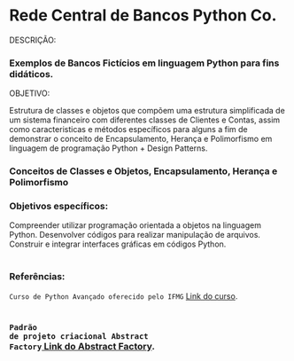 # Rede Central de Bancos Python Co.

DESCRIÇÃO:<br/>
### Exemplos de <strong>Bancos Fictícios</strong> em <strong>linguagem Python</strong> para fins didáticos.

OBJETIVO:<br/>

Estrutura de classes e objetos que compõem uma estrutura simplificada de um sistema financeiro com diferentes classes de Clientes e Contas, assim como caracteristicas e métodos específicos para alguns a fim de demonstrar o conceito de Encapsulamento, Herança e Polimorfismo em linguagem de programação Python + Design Patterns.
 
### Conceitos de Classes e Objetos, Encapsulamento, Herança e Polimorfismo<br/>

### Objetivos específicos:<br/>
Compreender utilizar programação orientada a objetos na linguagem Python. Desenvolver códigos para realizar manipulação de arquivos. Construir e integrar interfaces gráficas em códigos Python.
<br/><br/>

### Referências:<br/>
<code>Curso de Python Avançado oferecido pelo IFMG</code> <a href="https://mais.ifmg.edu.br/maisifmg/enrol/index.php?id=126">Link do curso</a>.
<br/><br/>

### <code>Padrão de projeto criacional Abstract Factory</code><a href="https://refactoring.guru/pt-br/design-patterns/abstract-factory"> Link do Abstract Factory</a>.
